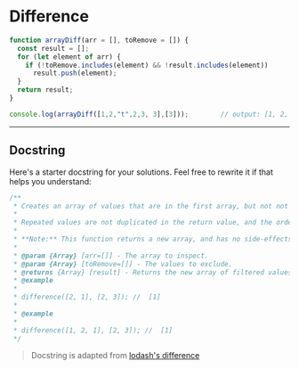 # Difference

```js
function arrayDiff(arr = [], toRemove = []) {
  const result = [];
  for (let element of arr) {
    if (!toRemove.includes(element) && !result.includes(element))
      result.push(element);
  }
  return result;
}

console.log(arrayDiff([1,2,"t",2,3, 3],[3]));        // output: [1, 2, 't']

```

---

## Docstring

Here's a starter docstring for your solutions. Feel free to rewrite it if that
helps you understand:

```js
/**
 * Creates an array of values that are in the first array, but not not in the second array.
 *
 * Repeated values are not duplicated in the return value, and the order of result values are determined by the first array.
 *
 * **Note:** This function returns a new array, and has no side-effects.
 *
 * @param {Array} [arr=[]] - The array to inspect.
 * @param {Array} [toRemove=[]] - The values to exclude.
 * @returns {Array} [result] - Returns the new array of filtered values.
 * @example
 *
 * difference([2, 1], [2, 3]); //  [1]
 *
 * @example
 *
 * difference([1, 2, 1], [2, 3]); //  [1]
 */
```

> Docstring is adapted from
> [lodash's difference](https://github.com/lodash/lodash/blob/4.17.15/lodash.js#L6947)
